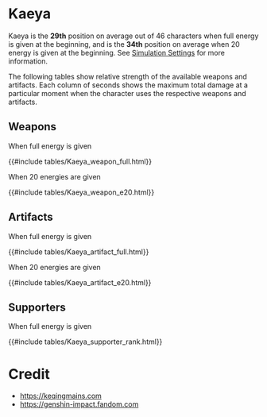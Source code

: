 # Kaeya

Kaeya is the **29th** position on average out of 46
characters when full energy is given at the beginning, and is the
**34th** position on average when 20 energy is given at the
beginning. See [Simulation Settings](./simulation_settings.md) for more
information.

The following tables show relative strength of the available weapons and
artifacts. Each column of seconds shows the maximum total damage at a
particular moment when the character uses the respective weapons and
artifacts.

## Weapons

When full energy is given

{{#include tables/Kaeya_weapon_full.html}}

When 20 energies are given

{{#include tables/Kaeya_weapon_e20.html}}

## Artifacts

When full energy is given

{{#include tables/Kaeya_artifact_full.html}}

When 20 energies are given

{{#include tables/Kaeya_artifact_e20.html}}

## Supporters

When full energy is given

{{#include tables/Kaeya_supporter_rank.html}}

# Credit

- <https://keqingmains.com>
- <https://genshin-impact.fandom.com>
